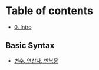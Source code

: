 # Table of contents

* [0. Intro](README.md)

## Basic Syntax

* [변수, 연산자, 반복문](basic-syntax/undefined.md)
